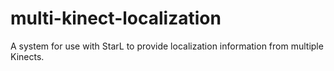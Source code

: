 # multi-kinect-localization
A system for use with StarL to provide localization information from multiple Kinects.
